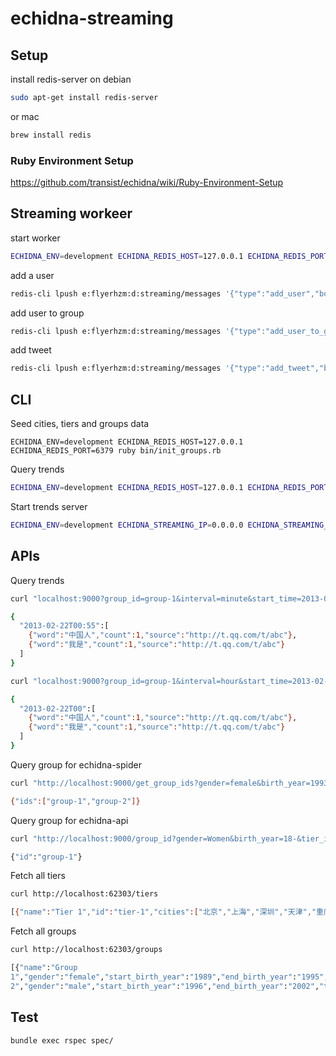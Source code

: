 # echidna-streaming

## Setup

install redis-server on debian

```bash
sudo apt-get install redis-server
```

or mac

```bash
brew install redis
```

### Ruby Environment Setup

<https://github.com/transist/echidna/wiki/Ruby-Environment-Setup>

## Streaming workeer

start worker

```bash
ECHIDNA_ENV=development ECHIDNA_REDIS_HOST=127.0.0.1 ECHIDNA_REDIS_PORT=6379 ruby bin/worker.rb
```

add a user

```bash
redis-cli lpush e:flyerhzm:d:streaming/messages '{"type":"add_user","body":{"id":"user-1","type":"tencent","birth_year":2000,"gender":"f","city":"shanghai"}}'
```

add user to group

```bash
redis-cli lpush e:flyerhzm:d:streaming/messages '{"type":"add_user_to_group","body":{"group_id":"group-1","user_id":"user-1","user_type":"tencent"}}'
```

add tweet

```bash
redis-cli lpush e:flyerhzm:d:streaming/messages '{"type":"add_tweet","body":{"user_id":"user-1","user_type":"tencent","text":"我是中国人","id":"abc","url":"http://t.qq.com/t/abc","timestamp":1361494534}}'
```

## CLI

Seed cities, tiers and groups data

```bach
ECHIDNA_ENV=development ECHIDNA_REDIS_HOST=127.0.0.1 ECHIDNA_REDIS_PORT=6379 ruby bin/init_groups.rb
```

Query trends

```bash
ECHIDNA_ENV=development ECHIDNA_REDIS_HOST=127.0.0.1 ECHIDNA_REDIS_PORT=6379 ruby bin/trends_test.rb group-1 minute 2013-02-22T00:00:00Z 2013-02-22T01:30:00Z
```

Start trends server

```bash
ECHIDNA_ENV=development ECHIDNA_STREAMING_IP=0.0.0.0 ECHIDNA_STREAMING_PORT=9000 ECHIDNA_REDIS_HOST=127.0.0.1 ECHIDNA_REDIS_PORT=6379  ECHIDNA_STREAMING_DAEMON=true ruby trends.rb
```

## APIs

Query trends

```bash
curl "localhost:9000?group_id=group-1&interval=minute&start_time=2013-02-22T00:00:00Z&end_time=2013-02-22T01:30:00Z"

{
  "2013-02-22T00:55":[
    {"word":"中国人","count":1,"source":"http://t.qq.com/t/abc"},
    {"word":"我是","count":1,"source":"http://t.qq.com/t/abc"}
  ]
}

curl "localhost:9000?group_id=group-1&interval=hour&start_time=2013-02-22T00:00:00Z&end_time=2013-02-22T01:00:00Z"

{
  "2013-02-22T00":[
    {"word":"中国人","count":1,"source":"http://t.qq.com/t/abc"},
    {"word":"我是","count":1,"source":"http://t.qq.com/t/abc"}
  ]
}
```

Query group for echidna-spider

```bash
curl "http://localhost:9000/get_group_ids?gender=female&birth_year=1993&city=%E4%B8%8A%E6%B5%B7"

{"ids":["group-1","group-2"]}
```

Query group for echidna-api

```bash
curl "http://localhost:9000/group_id?gender=Women&birth_year=18-&tier_id=tier-1"

{"id":"group-1"}
```

Fetch all tiers

```bash
curl http://localhost:62303/tiers

[{"name":"Tier 1","id":"tier-1","cities":["北京","上海","深圳","天津","重庆","广州"]},{"name":"Other Tier","id":"tier-other","cities":[]},{"name":"Tier 2","id":"tier-2","cities":["佛山","东莞","温州","厦门","武汉","贵阳","宁波","长沙","唐山","哈尔滨","南京","呼和浩特","青岛","郑州","昆明","常州","无锡","包头","烟台","南通","兰州","杭州","南昌","长春","济南","西安","准二线","石家庄","太原","福州","乌鲁木齐","成都","大连","合肥","南宁","邯郸","苏州","沈阳","徐州","泉州"]}]
```

Fetch all groups

```bash
curl http://localhost:62303/groups

[{"name":"Group
1","gender":"female","start_birth_year":"1989","end_birth_year":"1995","city":"上海","id":"group-1"},{"name":"Group
2","gender":"male","start_birth_year":"1996","end_birth_year":"2002","tier-id":"tier-2","id":"group-2"}]
```

## Test

```bash
bundle exec rspec spec/
```
